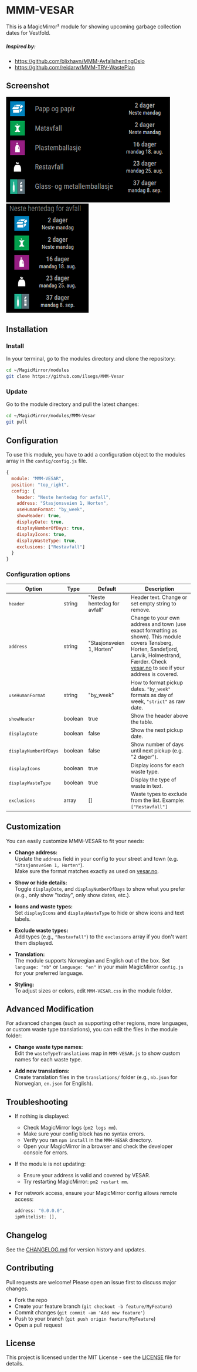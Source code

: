 # MMM-VESAR

This is a MagicMirror² module for showing upcoming garbage collection dates for Vestfold.

##### Inspired by:

- https://github.com/blixhavn/MMM-AvfallshentingOslo
- https://github.com/reidarw/MMM-TRV-WastePlan

## Screenshot

![Afvallkalender large](images/mmm-vesar.png)
![Afvallkalender small](images/mmm-vesar-medium.png)

## Installation

### Install

In your terminal, go to the modules directory and clone the repository:

```bash
cd ~/MagicMirror/modules
git clone https://github.com/ilsegs/MMM-Vesar
```

### Update

Go to the module directory and pull the latest changes:

```bash
cd ~/MagicMirror/modules/MMM-Vesar
git pull
```

## Configuration

To use this module, you have to add a configuration object to the modules array in the `config/config.js` file.

```js
{
  module: "MMM-VESAR",
  position: "top_right",
  config: {
    header: "Neste hentedag for avfall",
    address: "Stasjonsveien 1, Horten",
    useHumanFormat: "by_week",
    showHeader: true,
    displayDate: true,
    displayNumberOfDays: true,
    displayIcons: true,
    displayWasteType: true,
    exclusions: ["Restavfall"]
  }
}
```

### Configuration options

| Option                | Type    | Default                     | Description                                                                                                                                                                                                               |
| --------------------- | ------- | --------------------------- | ------------------------------------------------------------------------------------------------------------------------------------------------------------------------------------------------------------------------- |
| `header`              | string  | "Neste hentedag for avfall" | Header text. Change or set empty string to remove.                                                                                                                                                                        |
| `address`             | string  | "Stasjonsveien 1, Horten"   | Change to your own address and town (use exact formatting as shown). This module covers Tønsberg, Horten, Sandefjord, Larvik, Holmestrand, Færder. Check [vesar.no](https://vesar.no/) to see if your address is covered. |
| `useHumanFormat`      | string  | "by_week"                   | How to format pickup dates. `"by_week"` formats as day of week, `"strict"` as raw date.                                                                                                                                   |
| `showHeader`          | boolean | true                        | Show the header above the table.                                                                                                                                                                                          |
| `displayDate`         | boolean | false                       | Show the next pickup date.                                                                                                                                                                                                |
| `displayNumberOfDays` | boolean | false                       | Show number of days until next pickup (e.g. "2 dager").                                                                                                                                                                   |
| `displayIcons`        | boolean | true                        | Display icons for each waste type.                                                                                                                                                                                        |
| `displayWasteType`    | boolean | true                        | Display the type of waste in text.                                                                                                                                                                                        |
| `exclusions`          | array   | []                          | Waste types to exclude from the list. Example: `["Restavfall"]`                                                                                                                                                           |

## Customization

You can easily customize MMM-VESAR to fit your needs:

- **Change address:**  
  Update the `address` field in your config to your street and town (e.g. `"Stasjonsveien 1, Horten"`).  
  Make sure the format matches exactly as used on [vesar.no](https://vesar.no).

- **Show or hide details:**  
  Toggle `displayDate`, and `displayNumberOfDays` to show what you prefer (e.g., only show "today", only show dates, etc.).

- **Icons and waste types:**  
  Set `displayIcons` and `displayWasteType` to hide or show icons and text labels.

- **Exclude waste types:**  
  Add types (e.g., `"Restavfall"`) to the `exclusions` array if you don't want them displayed.

- **Translation:**  
  The module supports Norwegian and English out of the box. Set `language: "nb"` or `language: "en"` in your main MagicMirror `config.js` for your preferred language.

- **Styling:**  
  To adjust sizes or colors, edit `MMM-VESAR.css` in the module folder.

## Advanced Modification

For advanced changes (such as supporting other regions, more languages, or custom waste type translations), you can edit the files in the module folder:

- **Change waste type names:**  
  Edit the `wasteTypeTranslations` map in `MMM-VESAR.js` to show custom names for each waste type.

- **Add new translations:**  
  Create translation files in the `translations/` folder (e.g., `nb.json` for Norwegian, `en.json` for English).

## Troubleshooting

- If nothing is displayed:

  - Check MagicMirror logs (`pm2 logs mm`).
  - Make sure your config block has no syntax errors.
  - Verify you ran `npm install` in the `MMM-VESAR` directory.
  - Open your MagicMirror in a browser and check the developer console for errors.

- If the module is not updating:

  - Ensure your address is valid and covered by VESAR.
  - Try restarting MagicMirror: `pm2 restart mm`.

- For network access, ensure your MagicMirror config allows remote access:
  ```js
  address: "0.0.0.0",
  ipWhitelist: [],
  ```

## Changelog

See the [CHANGELOG.md](CHANGELOG.md) for version history and updates.

## Contributing

Pull requests are welcome! Please open an issue first to discuss major changes.

- Fork the repo
- Create your feature branch (`git checkout -b feature/MyFeature`)
- Commit changes (`git commit -am 'Add new feature'`)
- Push to your branch (`git push origin feature/MyFeature`)
- Open a pull request

## License

This project is licensed under the MIT License - see the [LICENSE](LICENSE.md) file for details.
